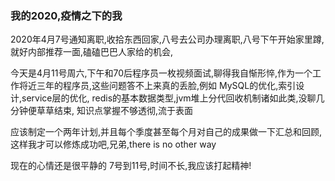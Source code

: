 ### 我的2020,疫情之下的我

2020年4月7号通知离职,收拾东西回家,八号去公司办理离职,八号下午开始家里蹲,就好内部推荐一面,磕磕巴巴人家给的机会,

今天是4月11号周六,下午和70后程序员一枚视频面试,聊得我自惭形悴,作为一个工作将近三年的程序员,这些问题答不上来真的丢脸,例如 MySQL的优化,索引设计,service层的优化, redis的基本数据类型,jvm堆上分代回收机制诸如此类,没聊几分钟便草草结束,
知识点掌握不够透彻,流于表面

应该制定一个两年计划,并且每个季度甚至每个月对自己的成果做一下汇总和回顾,这样我才可以修炼成功吧,兄弟,there is no other way

现在的心情还是很平静的 7号到11号,时间不长,我应该打起精神! 